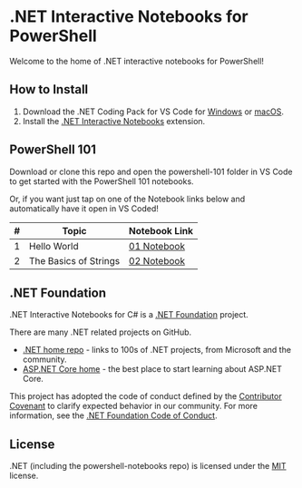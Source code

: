 # .NET Interactive Notebooks for PowerShell

Welcome to the home of .NET interactive notebooks for PowerShell!

## How to Install

1. Download the .NET Coding Pack for VS Code for [Windows](https://aka.ms/dotnet-coding-pack-win) or [macOS](https://aka.ms/dotnet-coding-pack-mac).
2. Install the [.NET Interactive Notebooks](https://marketplace.visualstudio.com/items?itemName=ms-dotnettools.dotnet-interactive-vscode) extension.

## PowerShell 101
Download or clone this repo and open the powershell-101 folder in VS Code to get started with the PowerShell 101 notebooks.

Or, if you want just tap on one of the Notebook links below and automatically have it open in VS Coded!

<!-- Needs to be run thru tinyurl
vscode://ms-dotnettools.dotnet-interactive-vscode/openNotebook?url=https://raw.githubusercontent.com/dfinke/powershell-notebooks/master/powershell-101/01-Hello%20World.dib -->

| # | Topic                         | Notebook Link         
|---|-------------------------------|-----------------------
|1  | Hello World                   | [01 Notebook](https://tinyurl.com/01-HelloWorld)
|2  | The Basics of Strings         | [02 Notebook](https://tinyurl.com/02-TheBasicsofStrings)



## .NET Foundation

.NET Interactive Notebooks for C# is a [.NET Foundation](https://www.dotnetfoundation.org/projects) project.

There are many .NET related projects on GitHub.

- [.NET home repo](https://github.com/Microsoft/dotnet) - links to 100s of .NET projects, from Microsoft and the community.
- [ASP.NET Core home](https://docs.microsoft.com/aspnet/core/?view=aspnetcore-3.1) - the best place to start learning about ASP.NET Core.

This project has adopted the code of conduct defined by the [Contributor Covenant](http://contributor-covenant.org/) to clarify expected behavior in our community. For more information, see the [.NET Foundation Code of Conduct](http://www.dotnetfoundation.org/code-of-conduct).

## License

.NET (including the powershell-notebooks repo) is licensed under the [MIT](LICENSE) license.
